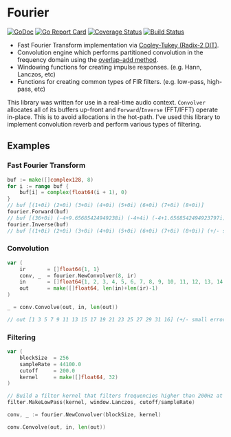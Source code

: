 # Fourier

[![GoDoc](https://godoc.org/github.com/brettbuddin/fourier?status.svg)](https://godoc.org/github.com/brettbuddin/fourier)
[![Go Report Card](https://goreportcard.com/badge/github.com/brettbuddin/fourier)](https://goreportcard.com/report/github.com/brettbuddin/fourier)
[![Coverage Status](https://codecov.io/gh/brettbuddin/fourier/graph/badge.svg)](https://codecov.io/gh/brettbuddin/fourier)
[![Build Status](https://travis-ci.org/brettbuddin/fourier.svg)](https://travis-ci.org/brettbuddin/fourier)

- Fast Fourier Transform implementation via [Cooley-Tukey (Radix-2 DIT)](https://en.wikipedia.org/wiki/Cooley–Tukey_FFT_algorithm).
- Convolution engine which performs partitioned convolution in the frequency domain using the [overlap-add method](https://en.wikipedia.org/wiki/Overlap–add_method).
- Windowing functions for creating impulse responses. (e.g.  Hann, Lanczos, etc)
- Functions for creating common types of FIR filters. (e.g.  low-pass, high-pass, etc)

This library was written for use in a real-time audio context. `Convolver`
allocates all of its buffers up-front and `Forward`/`Inverse` (FFT/IFFT) operate
in-place. This is to avoid allocations in the hot-path. I've used this library
to implement convolution reverb and perform various types of filtering.

## Examples

### Fast Fourier Transform

```go
buf := make([]complex128, 8)
for i := range buf {
    buf[i] = complex(float64(i + 1), 0)
}
// buf [(1+0i) (2+0i) (3+0i) (4+0i) (5+0i) (6+0i) (7+0i) (8+0i)]
fourier.Forward(buf)
// buf [(36+0i) (-4+9.65685424949238i) (-4+4i) (-4+1.6568542494923797i)...
fourier.Inverse(buf)
// buf [(1+0i) (2+0i) (3+0i) (4+0i) (5+0i) (6+0i) (7+0i) (8+0i)] (+/- small error)
```

### Convolution

```go
var (
    ir       = []float64{1, 1}
    conv, _  = fourier.NewConvolver(8, ir)
    in       = []float64{1, 2, 3, 4, 5, 6, 7, 8, 9, 10, 11, 12, 13, 14, 15, 16}
    out      = make([]float64, len(in)+len(ir)-1)
)

_ = conv.Convolve(out, in, len(out))

// out [1 3 5 7 9 11 13 15 17 19 21 23 25 27 29 31 16] (+/- small error)
```

### Filtering

```go
var (
    blockSize  = 256
    sampleRate = 44100.0
    cutoff     = 200.0
    kernel     = make([]float64, 32)
)

// Build a filter kernel that filters frequencies higher than 200Hz at 44.1kHz sampling rate.
filter.MakeLowPass(kernel, window.Lanczos, cutoff/sampleRate)

conv, _ := fourier.NewConvolver(blockSize, kernel)

conv.Convolve(out, in, len(out))
```
